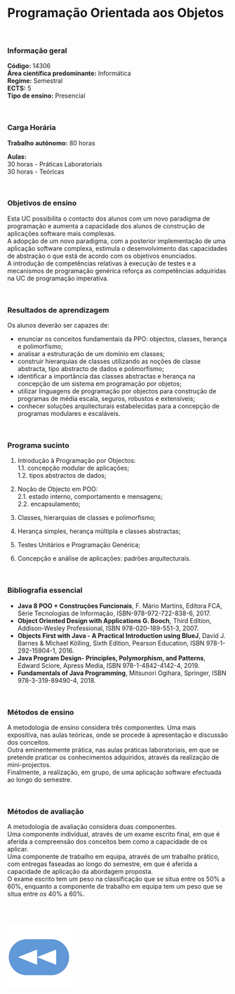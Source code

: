 # Programação Orientada aos Objetos

<br>

### Informação geral
**Código:** 14306
<br>**Área científica predominante:** Informática
<br>**Regime:** Semestral
<br>**ECTS:** 5
<br>**Tipo de ensino:** Presencial

<br>

### Carga Horária
**Trabalho autónomo:** 80  horas

**Aulas:**
<br>30  horas  -  Práticas Laboratoriais
<br>30  horas  -  Teóricas

<br>

### Objetivos de ensino
Esta UC possibilita o contacto dos alunos com um novo paradigma de programação e aumenta a capacidade dos alunos de construção de aplicações software mais complexas.
<br>A adopção de um novo paradigma, com a posterior implementação de uma aplicação software complexa, estimula o desenvolvimento das capacidades de abstração o que está de acordo com os objetivos enunciados.
<br>A introdução de competências relativas à execução de testes e a  mecanismos de programação genérica reforça as competências adquiridas na UC de programação imperativa.

<br>

### Resultados de aprendizagem
Os alunos deverão ser capazes de: 
- enunciar os conceitos fundamentais da PPO: objectos, classes, herança e polimorfismo; 
- analisar a estruturação de um domínio em classes; 
- construir hierarquias de classes utilizando as noções de classe abstracta, tipo abstracto de dados e polimorfismo; 
- identificar a importância das classes abstractas e herança na concepção de um sistema em programação por objetos; 
- utilizar linguagens de programação por objectos para construção de programas de média escala, seguros, robustos e extensíveis; 
- conhecer soluções arquitecturais estabelecidas para a concepção de programas modulares e escaláveis.

<br>

### Programa sucinto
1. Introdução à Programação por Objectos: 
<br>  1.1. concepção modular de aplicações; 
<br>  1.2. tipos abstractos de dados;

2. Noção de Objecto em POO: 
<br>  2.1. estado interno, comportamento e mensagens; 
<br>  2.2. encapsulamento;

3. Classes, hierarquias de classes e polimorfismo;
4. Herança simples, herança múltipla e classes abstractas;
5. Testes Unitários e Programação Genérica;
6. Concepção e análise de aplicações: padrões arquitecturais.

<br>

### Bibliografia essencial
* **Java 8 POO + Construções Funcionais**, F. Mário Martins, Editora FCA, Série Tecnologias de Informação, ISBN-978-972-722-838-6, 2017. 
* **Object Oriented Design with Applications G. Booch**, Third Edition, Addison-Wesley Professional, ISBN 978-020-189-551-3, 2007. 
* **Objects First with Java - A Practical Introduction using BlueJ**, David J. Barnes & Michael Kölling, Sixth Edition, Pearson Education, ISBN 978-1-292-15904-1, 2016.
* **Java Program Design- Principles, Polymorphism, and Patterns**, Edward Sciore, Apress Media, ISBN 978-1-4842-4142-4, 2019.
* **Fundamentals of Java Programming**, Mitsunori Ogihara, Springer, ISBN 978-3-319-89490-4, 2018.

<br>

### Métodos de ensino
A metodologia de ensino considera três componentes. Uma mais expositiva, nas aulas teóricas, onde se procede à apresentação e discussão dos conceitos.
<br>Outra eminentemente prática, nas aulas práticas laboratoriais, em que se pretende praticar os conhecimentos adquiridos, através da realização de mini-projectos.
<br>Finalmente, a realização, em grupo, de uma aplicação software efectuada ao longo do semestre.

<br>

### Métodos de avaliação
A metodologia de avaliação considera duas componentes.
<br>Uma componente individual, através de um exame escrito final, em que é aferida a compreensão dos conceitos bem como a capacidade de os aplicar.
<br>Uma componente de trabalho em equipa, através de um trabalho prático, com entregas faseadas ao longo do semestre, em que é aferida a capacidade de aplicação da abordagem proposta.
<br>O exame escrito tem um peso na classificação que se situa entre os 50% a 60%, enquanto a componente de trabalho em equipa tem um peso que se situa entre os 40% a 60%.

<br><br>

[![retroceder](https://raw.githubusercontent.com/David81820/Recursos-LCC/main/Rewind.png)](https://david81820.github.io/Recursos-LCC/2ano/2sem/POO)
